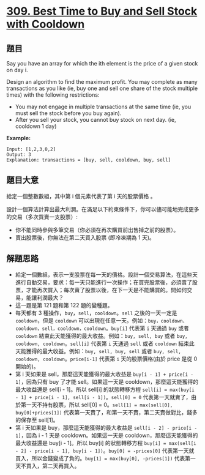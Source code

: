 # [309. Best Time to Buy and Sell Stock with Cooldown](https://leetcode.com/problems/best-time-to-buy-and-sell-stock-with-cooldown/)


## 題目

Say you have an array for which the ith element is the price of a given stock on day i.

Design an algorithm to find the maximum profit. You may complete as many transactions as you like (ie, buy one and sell one share of the stock multiple times) with the following restrictions:

- You may not engage in multiple transactions at the same time (ie, you must sell the stock before you buy again).
- After you sell your stock, you cannot buy stock on next day. (ie, cooldown 1 day)

**Example:**

    Input: [1,2,3,0,2]
    Output: 3 
    Explanation: transactions = [buy, sell, cooldown, buy, sell]

## 題目大意

給定一個整數數組，其中第 i 個元素代表了第 i 天的股票價格 。​

設計一個算法計算出最大利潤。在滿足以下約束條件下，你可以儘可能地完成更多的交易（多次買賣一支股票）:

- 你不能同時參與多筆交易（你必須在再次購買前出售掉之前的股票）。
- 賣出股票後，你無法在第二天買入股票 (即冷凍期為 1 天)。



## 解題思路

- 給定一個數組，表示一支股票在每一天的價格。設計一個交易算法，在這些天進行自動交易，要求：每一天只能進行一次操作；在買完股票後，必須賣了股票，才能再次買入；每次賣了股票以後，在下一天是不能購買的。問如何交易，能讓利潤最大？
- 這一題是第 121 題和第 122 題的變種題。
- 每天都有 3 種操作，`buy`，`sell`，`cooldown`。`sell` 之後的一天一定是 `cooldown`，但是 `cooldown` 可以出現在任意一天。例如：`buy，cooldown，cooldown，sell，cooldown，cooldown`。`buy[i]` 代表第 `i` 天通過 `buy` 或者 `cooldown` 結束此天能獲得的最大收益。例如：`buy, sell, buy` 或者 `buy, cooldown, cooldown`。`sell[i]` 代表第 `i` 天通過 `sell` 或者 `cooldown` 結束此天能獲得的最大收益。例如：`buy, sell, buy, sell` 或者 `buy, sell, cooldown, cooldown`。`price[i-1]` 代表第 `i` 天的股票價格(由於 price 是從 0 開始的)。
- 第 i 天如果是 sell，那麼這天能獲得的最大收益是 `buy[i - 1] + price[i - 1]`，因為只有 buy 了才能 sell。如果這一天是 cooldown，那麼這天能獲得的最大收益還是 sell[i - 1]。所以 sell[i] 的狀態轉移方程 `sell[i] = max(buy[i - 1] + price[i - 1], sell[i - 1])`。`sell[0] = 0` 代表第一天就賣了，由於第一天不持有股票，所以 sell[0] = 0。`sell[1] = max(sell[0], buy[0]+prices[1])` 代表第一天賣了，和第一天不賣，第二天賣做對比，錢多的保存至 sell[1]。
- 第 i 天如果是 buy，那麼這天能獲得的最大收益是 `sell[i - 2] - price[i - 1]`，因為 i - 1 天是 cooldown。如果這一天是 cooldown，那麼這天能獲得的最大收益還是 buy[i - 1]。所以 buy[i] 的狀態轉移方程 `buy[i] = max(sell[i - 2] - price[i - 1], buy[i - 1])`。`buy[0] = -prices[0]` 代表第一天就買入，所以金錢變成了負的。`buy[1] = max(buy[0], -prices[1])` 代表第一天不買入，第二天再買入。

